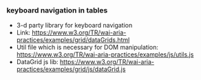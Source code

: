 ### keyboard navigation in tables

- 3-d party library for keyboard navigation
- Link: https://www.w3.org/TR/wai-aria-practices/examples/grid/dataGrids.html
- Util file which is necessary for DOM manipulation: https://www.w3.org/TR/wai-aria-practices/examples/js/utils.js
- DataGrid js lib: https://www.w3.org/TR/wai-aria-practices/examples/grid/js/dataGrid.js